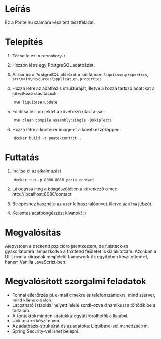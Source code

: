 # Leírás

Ez a Ponte.hu számára készített tesztfeladat.

# Telepítés

1. Töltse le ezt a repository-t.

2. Hozzon létre egy PostgreSQL adatbázist.

3. Állítsa be a PostgreSQL elérését a két fájban:
`liquibase.properties`, `src\main\resources\application.properties`

4. Hozza létre az adatbázis struktúráját, illetve a hozzá tartozó adatokat a következő utasítással:
```
    mvn liquibase:update
```
5. Fordítsa le a projektet a következő utasítással:
```
    mvn clean compile assembly:single -DskipTests
```
6. Hozza létre a konténer image-et a következzőképpen:
```
    docker build -t ponte-contact .
```

# Futtatás

1. Indítsa el az alkalmazást
```
    docker run -p 8080:8080 ponte-contact
```
2. Látogassa meg a böngészőjében a következő címet:
    http://localhost:8080/contact

3. Belépéshez használja az `user` felhasználónevet, illetve az  `alma` jelszót.
4. Kellemes adatböngészést kívánok! :)

# Megvalósítás
Alepvetően a backend pozicióra jelentkeztem, de fullstack-es gyakorlatomra támaszkodva a frontend felületet is kialakítottam. Azonban a UI-t nem a kiírásnak megfelelő framework-ök egyikében készítettem el, hanem Vanilia JavaScript-ben.

# Megvalósított szorgalmi feladatok
* Formai ellenőrzés pl. e-mail címekre és telefonszámokra, mind szerver, mind kliens oldalon.
* Lapozható listaoldal helyett lefelé scroll-ozva dinamikusan töltődik be a tartalom.
* A kontaktok minden adatukkal együtt törölhetők a listából.
* Unit test-et készítettem.
* Az adatbázis-struktúrát és az adatokat Liquibase-sel menedzselem.
* Spring Security-vel lehet belépni.
